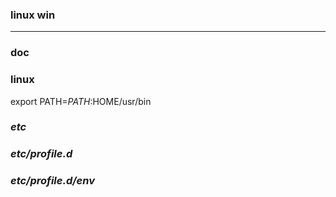 ### linux win
---

### doc

### linux
export PATH=$PATH:$HOME/usr/bin

### *etc*
### *etc/profile.d*
### *etc/profile.d/env*
































